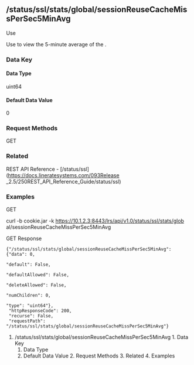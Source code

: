 ## /status/ssl/stats/global/sessionReuseCacheMissPerSec5MinAvg

Use

Use to view the 5-minute average of the .

### Data Key

#### Data Type

uint64

#### Default Data Value

0

### Request Methods

GET

### Related

REST API Reference - [/status/ssl](https://docs.lineratesystems.com/093Release
_2.5/250REST_API_Reference_Guide/status/ssl)

### Examples

GET

curl -b cookie.jar -k https://10.1.2.3:8443/lrs/api/v1.0/status/ssl/stats/glob
al/sessionReuseCacheMissPerSec5MinAvg

GET Response

    
    {"/status/ssl/stats/global/sessionReuseCacheMissPerSec5MinAvg": {"data": 0,
                                                                      "default": False,
                                                                      "defaultAllowed": False,
                                                                      "deleteAllowed": False,
                                                                      "numChildren": 0,
                                                                      "type": "uint64"},
     "httpResponseCode": 200,
     "recurse": False,
     "requestPath": "/status/ssl/stats/global/sessionReuseCacheMissPerSec5MinAvg"}
    

  1. /status/ssl/stats/global/sessionReuseCacheMissPerSec5MinAvg
    1. Data Key
      1. Data Type
      2. Default Data Value
    2. Request Methods
    3. Related
    4. Examples

